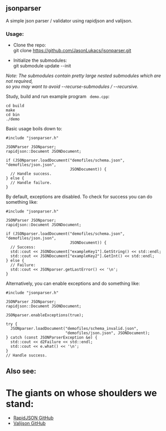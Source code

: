 ## jsonparser 
A simple json parser / validator using rapidjson and valijson.

### Usage:
* Clone the repo:  
    git clone https://github.com/JasonLukacs/jsonparser.git  
  
* Initialize the submodules:  
    git submodule update --init
  
_Note: The submodules contain pretty large nested submodules which are not required,_  
_so you may want to avoid --recurse-submodules / --recursive._
  
Study, build and run example program ``` demo.cpp```:
```console
cd build
make
cd bin
./demo
```

Basic usage boils down to:
```console
#include "jsonparser.h"

JSONParser JSONparser;
rapidjson::Document JSONDocument;

if (JSONparser.loadDocument("demofiles/schema.json", "demofiles/json.json",
                            JSONDocument)) {
  // Handle success.
} else {
  // Handle failure.
}
```

By default, exceptions are disabled.
To check for success you can do something like:
```console
#include "jsonparser.h"

JSONParser JSONparser;
rapidjson::Document JSONDocument;

if (JSONparser.loadDocument("demofiles/schema.json", "demofiles/json.json",
                            JSONDocument)) {
  // Success:
  std::cout << JSONDocument["exampleKey1"].GetString() << std::endl;
  std::cout << JSONDocument["exampleKey2"].GetInt() << std::endl;
} else {
  // Failure:
  std::cout << JSONparser.getLastError() << '\n';
}
```

Alternatively, you can enable exceptions and do something like:
```console
#include "jsonparser.h"

JSONParser JSONparser;
rapidjson::Document JSONDocument;

JSONparser.enableExceptions(true);

try {
  JSONparser.loadDocument("demofiles/schema_invalid.json",
                          "demofiles/json.json", JSONDocument);
} catch (const JSONParserException &e) {
  std::cout << d2Failure << std::endl;
  std::cout << e.what() << '\n';
}
// Handle success.

```

## Also see:
# The giants on whose shoulders we stand:
* [RapidJSON GitHub](https://github.com/Tencent/rapidjson/)
* [Valijson GitHub](https://github.com/tristanpenman/valijson/)
